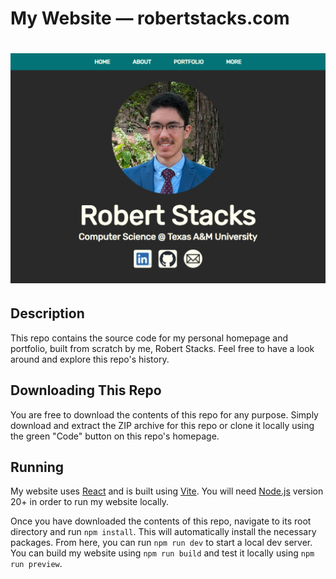 # My Website — robertstacks.com

# ![site-image](./public/images/new-site-image.png)

## Description
This repo contains the source code for my personal homepage and portfolio, built from scratch by me,
Robert Stacks. Feel free to have a look around and explore this repo's history.

## Downloading This Repo
You are free to download the contents of this repo for any purpose. Simply download and extract the ZIP archive for this repo or clone it locally
using the green "Code" button on this repo's homepage.

## Running
My website uses [React](https://react.dev/) and is built using [Vite](https://vitejs.dev/). You will need [Node.js](https://nodejs.org/en) version 20+ in order to run
my website locally.

Once you have downloaded the contents of this repo, navigate to its root directory and run `npm install`. This will automatically install the necessary packages.
From here, you can run `npm run dev` to start a local dev server. You can build my website using `npm run build` and test it locally using `npm run preview`.
